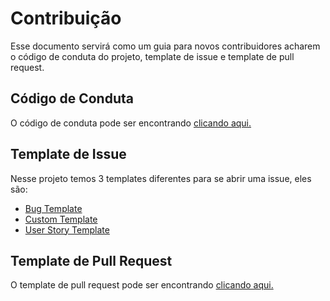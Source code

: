 # Contribuição

Esse documento servirá como um guia para novos contribuidores acharem o código de conduta do projeto, template de issue e template
de pull request.

## Código de Conduta

O código de conduta pode ser encontrando [clicando aqui.](https://github.com/proepidesenvolvimento/guardioes-api/blob/master/CODE_OF_CONDUCT.md)

## Template de Issue

Nesse projeto temos 3 templates diferentes para se abrir uma issue, eles são:

-   [Bug Template](https://github.com/proepidesenvolvimento/guardioes-api/blob/master/.github/ISSUE_TEMPLATE/bug-template.md)
-   [Custom Template](https://github.com/proepidesenvolvimento/guardioes-api/blob/master/.github/ISSUE_TEMPLATE/custom-template.md)
-   [User Story Template](https://github.com/proepidesenvolvimento/guardioes-api/blob/master/.github/ISSUE_TEMPLATE/us-template.md)

## Template de Pull Request

O template de pull request pode ser encontrando [clicando aqui.](https://github.com/proepidesenvolvimento/guardioes-api/blob/master/.github/pull_request_template.md)
